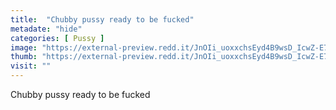 ```yaml
---
title:  "Chubby pussy ready to be fucked"
metadate: "hide"
categories: [ Pussy ]
image: "https://external-preview.redd.it/JnOIi_uoxxchsEyd4B9wsD_IcwZ-E7ukePpAjj_vl5E.jpg?auto=webp&s=244bc79c20c20f381447eaa57ea2f6edbba59466"
thumb: "https://external-preview.redd.it/JnOIi_uoxxchsEyd4B9wsD_IcwZ-E7ukePpAjj_vl5E.jpg?width=640&crop=smart&auto=webp&s=75f3b270d942b7ff0b80b207893ef590115a3d50"
visit: ""
---
```

Chubby pussy ready to be fucked
